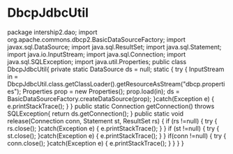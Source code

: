 # DbcpJdbcUtil
package intership2.dao;
import org.apache.commons.dbcp2.BasicDataSourceFactory;
import javax.sql.DataSource;
import java.sql.ResultSet;
import java.sql.Statement;
import java.io.InputStream;
import java.sql.Connection;
import java.sql.SQLException;
import java.util.Properties;
public class DbcpJdbcUtil{
	private static DataSource ds = null;
	static {
		try {
			InputStream in = DbcpJdbcUtil.class.getClassLoader().getResourceAsStream("dbcp.properties");
			Properties prop = new Properties();
			prop.load(in);
			ds = BasicDataSourceFactory.createDataSource(prop);
		}catch(Exception e) {
			e.printStackTrace();
		}
	}
public static Connection getConnection() throws SQLException{
	return ds.getConnection();
}
public static void release(Connection conn, Statement st, ResultSet rs) {
	if (rs !=null) {
		try {
			rs.close();
		}catch(Exception e) {
			e.printStackTrace();
		}
	}
	if (st !=null) {
		try {
			st.close();
		}catch(Exception e) {
			e.printStackTrace();
		}
	}
	if(conn !=null) {
		try {
			conn.close();
		}catch(Exception e) {
			e.printStackTrace();
		}
	}
}
}
